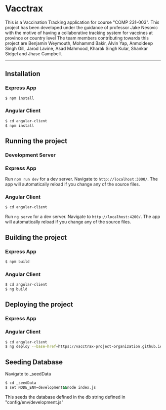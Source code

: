 # Vacctrax 

This is a Vaccination Tracking application for course "COMP 231-003". This project has been developed under the guidance of professor Jake Nesovic with the motive of having a collaborative tracking system for vaccines at province or country level The team members contributing towards this project are Benjamin Weymouth, Mohammd Bakir, Alvin Yap, Anmoldeep Singh Gill, Jarod Lavine, Asad Mahmood, Kharak Singh Kular, Shankar Sidgel and Jhase Campbell.

---

## Installation

### Express App

```sh
$ npm install
```
  
### Angular Client

```sh
$ cd angular-client
$ npm install
```

## Running the project

### Development Server

### Express App

Run `npm run dev` for a dev server. Navigate to `http://localhost:3000/`. The app will automatically reload if you change any of the source files.

### Angular Client

```sh
$ cd angular-client
```
Run `ng serve` for a dev server. Navigate to `http://localhost:4200/`. The app will automatically reload if you change any of the source files.

## Building the project

### Express App

```sh
$ npm build
```

### Angular Client

```sh
$ cd angular-client
$ ng build
```

## Deploying the project

### Express App

### Angular Client

```sh
$ cd angular-client
$ ng deploy --base-href=https://vacctrax-project-organization.github.io/Vacctrax/
```

## Seeding Database

Navigate to _seedData

```sh
$ cd _seedData
$ set NODE_ENV=development&&node index.js
```

This seeds the database defined in the db string defined in "config/env/development.js"
